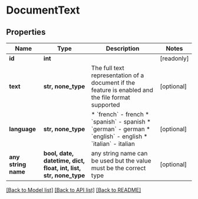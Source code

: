 # DocumentText


## Properties
Name | Type | Description | Notes
------------ | ------------- | ------------- | -------------
**id** | **int** |  | [readonly] 
**text** | **str, none_type** | The full text representation of a document if the feature is enabled and the file format supported | [optional] 
**language** | **str, none_type** | * &#x60;french&#x60; - french * &#x60;spanish&#x60; - spanish * &#x60;german&#x60; - german * &#x60;english&#x60; - english * &#x60;italian&#x60; - italian | [optional] 
**any string name** | **bool, date, datetime, dict, float, int, list, str, none_type** | any string name can be used but the value must be the correct type | [optional]

[[Back to Model list]](../README.md#documentation-for-models) [[Back to API list]](../README.md#documentation-for-api-endpoints) [[Back to README]](../README.md)


